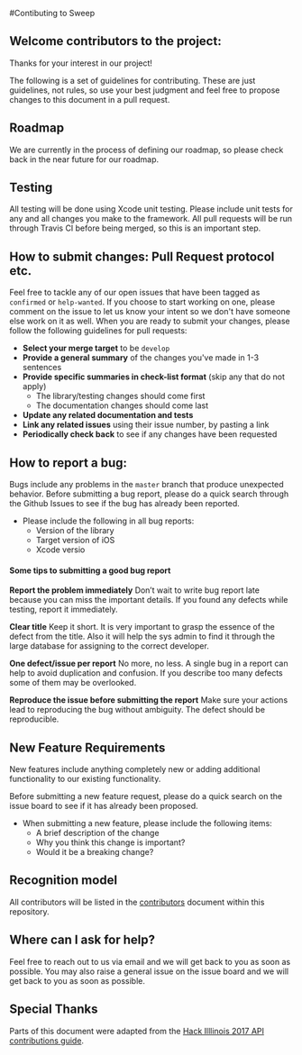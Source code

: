 #Contibuting to Sweep

## Welcome contributors to the project: 
Thanks for your interest in our project!

The following is a set of guidelines for contributing. These are just guidelines, not rules, so use your best judgment and feel free to propose changes to this document in a pull request.

## Roadmap
We are currently in the process of defining our roadmap, so please check back in the near future for our roadmap.

## Testing
All testing will be done using Xcode unit testing. Please include unit tests for any and all changes you make to the framework. All pull requests will be run through Travis CI before being merged, so this is an important step.

## How to submit changes: Pull Request protocol etc. 
Feel free to tackle any of our open issues that have been tagged as `confirmed` or `help-wanted`. If you choose to start working on one, please comment on the issue to let us know your intent so we don't have someone else work on it as well.  When you are ready to submit your changes, please follow the following guidelines for pull requests:

* **Select your merge target** to be `develop`
* **Provide a general summary** of the changes you've made in 1-3 sentences
* **Provide specific summaries in check-list format** (skip any that do not apply)
	* The library/testing changes should come first
	* The documentation changes should come last
* **Update any related documentation and tests**
* **Link any related issues** using their issue number, by pasting a link
* **Periodically check back** to see if any changes have been requested

## How to report a bug: 
Bugs include any problems in the `master` branch that produce unexpected behavior. Before submitting a bug report, please do a quick search through the Github Issues to see if the bug has already been reported.

* Please include the following in all bug reports:
	* Version of the library
	* Target version of iOS
	* Xcode versio

#### Some tips to submitting a good bug report
**Report the problem immediately**
Don’t wait to write bug report late because you can miss the important details. If you found any defects while testing, report it immediately.

**Clear title**
Keep it short. It is very important to grasp the essence of the defect from the title. Also it will help the sys admin to find it through the large database for assigning to the correct developer.

**One defect/issue per report**
No more, no less. A single bug in a report can help to avoid duplication and confusion. If you describe too many defects some of them may be overlooked.

**Reproduce the issue before submitting the report**
Make sure your actions lead to reproducing the bug without ambiguity. The defect should be reproducible.

## New Feature Requirements
New features include anything completely new or adding additional functionality to our existing functionality.

Before submitting a new feature request, please do a quick search on the issue board to see if it has already been proposed.

* When submitting a new feature, please include the following items:
	* A brief description of the change
	* Why you think this change is important?
	* Would it be a breaking change?

## Recognition model
All contributors will be listed in the [contributors](https://github.com/msmith95/sweep/blob/master/CONTRIBUTORS.md) document within this repository.

## Where can I ask for help?
Feel free to reach out to us via email and we will get back to you as soon as possible. You may also raise a general issue on the issue board and we will get back to you as soon as possible.

## Special Thanks

Parts of this document were adapted from the [Hack Illlinois 2017 API](https://github.com/HackIllinois/api-2017)
[contributions guide](https://github.com/HackIllinois/api-2017/blob/master/CONTRIBUTING.md).